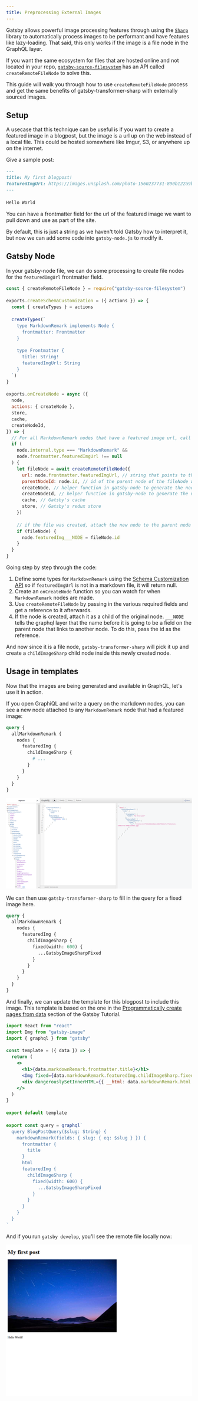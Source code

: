 ```yaml
---
title: Preprocessing External Images
---
```


Gatsby allows powerful image processing features through using the [`Sharp`](https://github.com/lovell/sharp/) library to automatically process images to be performant and have features like lazy-loading. That said, this only works if the image is a file node in the GraphQL layer.

If you want the same ecosystem for files that are hosted online and not located in your repo, [`gatsby-source-filesystem`](/packages/gatsby-source-filesystem/) has an API called `createRemoteFileNode` to solve this.

This guide will walk you through how to use `createRemoteFileNode` process and get the same benefits of gatsby-transformer-sharp with externally sourced images.

## Setup

A usecase that this technique can be useful is if you want to create a featured image in a blogpost, but the image is a url up on the web instead of a local file. This could be hosted somewhere like Imgur, S3, or anywhere up on the internet.

Give a sample post:

```markdown
---
title: My first blogpost!
featuredImgUrl: https://images.unsplash.com/photo-1560237731-890b122a9b6c
---

Hello World
```

You can have a frontmatter field for the url of the featured image we want to pull down and use as part of the site.

By default, this is just a string as we haven't told Gatsby how to interpret it, but now we can add some code into `gatsby-node.js` to modify it.

## Gatsby Node

In your gatsby-node file, we can do some processing to create file nodes for the `featuredImgUrl` frontmatter field.

```js:title=gatsby-node.js
const { createRemoteFileNode } = require("gatsby-source-filesystem")

exports.createSchemaCustomization = ({ actions }) => {
  const { createTypes } = actions

  createTypes(`
    type MarkdownRemark implements Node {
      frontmatter: Frontmatter
    }

    type Frontmatter {
      title: String!
      featuredImgUrl: String
    }
  `)
}

exports.onCreateNode = async ({
  node,
  actions: { createNode },
  store,
  cache,
  createNodeId,
}) => {
  // For all MarkdownRemark nodes that have a featured image url, call createRemoteFileNode
  if (
    node.internal.type === "MarkdownRemark" &&
    node.frontmatter.featuredImgUrl !== null
  ) {
    let fileNode = await createRemoteFileNode({
      url: node.frontmatter.featuredImgUrl, // string that points to the URL of the image
      parentNodeId: node.id, // id of the parent node of the fileNode we are going to create
      createNode, // helper function in gatsby-node to generate the node
      createNodeId, // helper function in gatsby-node to generate the node id
      cache, // Gatsby's cache
      store, // Gatsby's redux store
    })

    // if the file was created, attach the new node to the parent node
    if (fileNode) {
      node.featuredImg___NODE = fileNode.id
    }
  }
}
```

Going step by step through the code:

1. Define some types for `MarkdownRemark` using the [Schema Customization API](/docs/schema-customization/) so if `featuredImgUrl` is not in a markdown file, it will return null.
2. Create an `onCreateNode` function so you can watch for when `MarkdownRemark` nodes are made.
3. Use `createRemoteFileNode` by passing in the various required fields and get a reference to it afterwards.
4. If the node is created, attach it as a child of the original node. `___NODE` tells the graphql layer that the name before it is going to be a field on the parent node that links to another node. To do this, pass the id as the reference.

And now since it is a file node, `gatsby-transformer-sharp` will pick it up and create a `childImageSharp` child node inside this newly created node.

## Usage in templates

Now that the images are being generated and available in GraphQL, let's use it in action.

If you open GraphiQL and write a query on the markdown nodes, you can see a new node attached to any `MarkdownRemark` node that had a featured image:

```graphql
query {
  allMarkdownRemark {
    nodes {
      featuredImg {
        childImageSharp {
          # ...
        }
      }
    }
  }
}
```

![Screenshot of GraphiQL with above query inserted](images/remote-file-node-graphiql-preview.png)

We can then use `gatsby-transformer-sharp` to fill in the query for a fixed image here.

```graphql
query {
  allMarkdownRemark {
    nodes {
      featuredImg {
        childImageSharp {
          fixed(width: 600) {
            ...GatsbyImageSharpFixed
          }
        }
      }
    }
  }
}
```

And finally, we can update the template for this blogpost to include this image. This template is based on the one in the [Programmatically create pages from data](/tutorial/part-seven/) section of the Gatsby Tutorial.

```jsx
import React from "react"
import Img from "gatsby-image"
import { graphql } from "gatsby"

const template = ({ data }) => {
  return (
    <>
      <h1>{data.markdownRemark.frontmatter.title}</h1>
      <Img fixed={data.markdownRemark.featuredImg.childImageSharp.fixed} />
      <div dangerouslySetInnerHTML={{ __html: data.markdownRemark.html }} />
    </>
  )
}

export default template

export const query = graphql`
  query BlogPostQuery($slug: String) {
    markdownRemark(fields: { slug: { eq: $slug } }) {
      frontmatter {
        title
      }
      html
      featuredImg {
        childImageSharp {
          fixed(width: 600) {
            ...GatsbyImageSharpFixed
          }
        }
      }
    }
  }
`
```

And if you run `gatsby develop`, you'll see the remote file locally now:

![Screenshot of rendered blopost with featured image](images/remote-file-node-blogpost.png)
